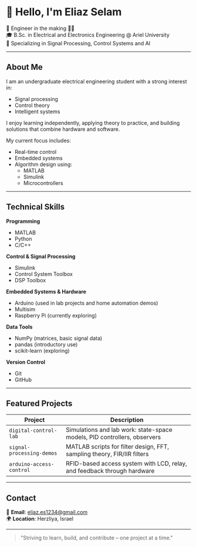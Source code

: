 # 👋 Hello, I'm Eliaz Selam

🚀 Engineer in the making 👨‍💻  
🎓 B.Sc. in Electrical and Electronics Engineering @ Ariel University  
🎯 Specializing in Signal Processing, Control Systems and AI

---

## About Me

I am an undergraduate electrical engineering student with a strong interest in:
- Signal processing
- Control theory
- Intelligent systems

I enjoy learning independently, applying theory to practice, and building solutions that combine hardware and software.

My current focus includes:
- Real-time control
- Embedded systems
- Algorithm design using:
  - MATLAB
  - Simulink
  - Microcontrollers

---

## Technical Skills

**Programming**
- MATLAB
- Python
- C/C++

**Control & Signal Processing**
- Simulink
- Control System Toolbox
- DSP Toolbox

**Embedded Systems & Hardware**
- Arduino (used in lab projects and home automation demos)
- Multisim
- Raspberry Pi (currently exploring)

**Data Tools**
- NumPy (matrices, basic signal data)
- pandas (introductory use)
- scikit-learn (exploring)

**Version Control**
- Git
- GitHub

---

## Featured Projects

| Project | Description |
|--------|-------------|
| `digital-control-lab` | Simulations and lab work: state-space models, PID controllers, observers |
| `signal-processing-demos` | MATLAB scripts for filter design, FFT, sampling theory, FIR/IIR filters |
| `arduino-access-control` | RFID-based access system with LCD, relay, and feedback through hardware |

---

## Contact

📧 **Email**: eliaz.es1234@gmail.com  
🌍 **Location**: Herzliya, Israel

---

> "Striving to learn, build, and contribute – one project at a time."
